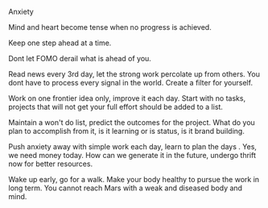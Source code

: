 Anxiety 

Mind and heart  become tense when no progress is achieved. 

Keep one step ahead at a time. 

Dont let FOMO derail what is ahead of you. 

Read news every 3rd day, let the strong work percolate up from others. You dont have to process every signal in the world. Create a filter for yourself.

Work on one frontier idea only,  improve it each day. 
Start with no tasks, projects that will not get your full effort should be added to a list. 

Maintain a won't do list, predict the outcomes for the project. What do you plan to accomplish from it,  is it learning or is status, is it brand building. 

Push anxiety away with simple work each day, learn to plan the days .
Yes, we need money today. How can we generate 
it in the future, undergo thrift now for better resources.  

Wake up early, go for a walk. Make your body healthy to pursue the work in long term. You cannot reach Mars with a weak and diseased body and mind. 